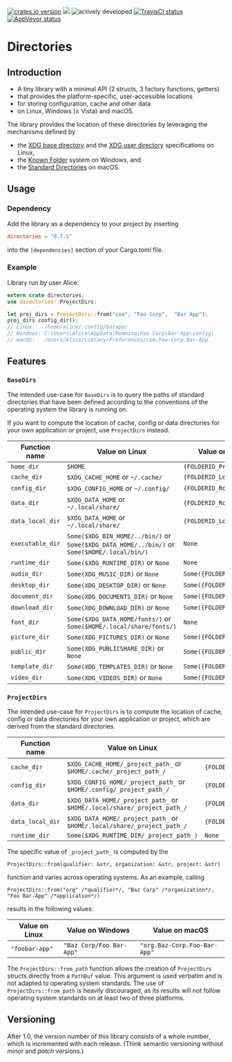 [![crates.io version](https://img.shields.io/crates/v/directories.svg)](https://crates.io/crates/directories) [![](https://docs.rs/directories/badge.svg)](https://docs.rs/directories/) ![actively developed](https://img.shields.io/badge/maintenance-actively--developed-brightgreen.svg) [![TravisCI status](https://travis-ci.org/soc/directories-rs.svg?branch=master)](https://travis-ci.org/soc/directories-rs) [![AppVeyor status](https://ci.appveyor.com/api/projects/status/p5c600gk0lthlhjn?svg=true)](https://ci.appveyor.com/project/soc/directories-rs)

# Directories

## Introduction

- A tiny library with a minimal API (2 structs, 3 factory functions, getters)
- that provides the platform-specific, user-accessible locations
- for storing configuration, cache and other data
- on Linux, Windows (≥ Vista) and macOS.

The library provides the location of these directories by leveraging the mechanisms defined by
- the [XDG base directory](https://standards.freedesktop.org/basedir-spec/basedir-spec-latest.html) and
  the [XDG user directory](https://www.freedesktop.org/wiki/Software/xdg-user-dirs/) specifications on Linux,
- the [Known Folder](https://msdn.microsoft.com/en-us/library/windows/desktop/bb776911(v=vs.85).aspx) system on Windows, and
- the [Standard Directories](https://developer.apple.com/library/content/documentation/FileManagement/Conceptual/FileSystemProgrammingGuide/FileSystemOverview/FileSystemOverview.html#//apple_ref/doc/uid/TP40010672-CH2-SW6)
  on macOS.

## Usage

### Dependency

Add the library as a dependency to your project by inserting

```toml
directories = "0.7.1"
```

into the `[dependencies]` section of your Cargo.toml file.

### Example

Library run by user Alice:

```rust
extern crate directories;
use directories::ProjectDirs;

let proj_dirs = ProjectDirs::from("com", "Foo Corp",  "Bar App");
proj_dirs.config_dir();
// Linux:   /home/alice/.config/barapp/
// Windows: C:\Users\Alice\AppData\Roaming\Foo Corp\Bar App\config\
// macOS:   /Users/Alice/Library/Preferences/com.Foo-Corp.Bar-App
```

## Features

### `BaseDirs`

The intended use-case for `BaseDirs` is to query the paths of standard directories
that have been defined according to the conventions of the operating system the library is running on.

If you want to compute the location of cache, config or data directories for your own application or project, use `ProjectDirs` instead.

| Function name    | Value on Linux                                                                               | Value on Windows                 | Value on macOS                       |
| ---------------- | -------------------------------------------------------------------------------------------- | -------------------------------- | ------------------------------------ |
| `home_dir`       | `$HOME`                                                                                      | `{FOLDERID_Profile}`             | `$HOME`                              |
| `cache_dir`      | `$XDG_CACHE_HOME`             or `~/.cache/`                                                 | `{FOLDERID_LocalAppData}` | `$HOME/Library/Caches/`              |
| `config_dir`     | `$XDG_CONFIG_HOME`            or `~/.config/`                                                | `{FOLDERID_RoamingAppData}`      | `$HOME/Library/Preferences/`         |
| `data_dir`       | `$XDG_DATA_HOME`              or `~/.local/share/`                                           | `{FOLDERID_RoamingAppData}`      | `$HOME/Library/Application Support/` |
| `data_local_dir` | `$XDG_DATA_HOME`              or `~/.local/share/`                                           | `{FOLDERID_LocalAppData}`        | `$HOME/Library/Application Support/` |
| `executable_dir` | `Some($XDG_BIN_HOME/../bin/)` or `Some($XDG_DATA_HOME/../bin/)` or `Some($HOME/.local/bin/)` | `None`                           | `None`                               |
| `runtime_dir`    | `Some($XDG_RUNTIME_DIR)`      or `None`                                                      | `None`                           | `None`                               |
| `audio_dir`      | `Some(XDG_MUSIC_DIR)`         or `None`                                                      | `Some({FOLDERID_Music})`         | `Some($HOME/Music/)`                 |
| `desktop_dir`    | `Some(XDG_DESKTOP_DIR)`       or `None`                                                      | `Some({FOLDERID_Desktop})`       | `Some($HOME/Desktop/)`               |
| `document_dir`   | `Some(XDG_DOCUMENTS_DIR)`     or `None`                                                      | `Some({FOLDERID_Documents})`     | `Some($HOME/Documents/)`             |
| `download_dir`   | `Some(XDG_DOWNLOAD_DIR)`      or `None`                                                      | `Some({FOLDERID_Downloads})`     | `Some($HOME/Downloads/)`             |
| `font_dir`       | `Some($XDG_DATA_HOME/fonts/)` or `Some($HOME/.local/share/fonts/)`                           | `None`                           | `Some($HOME/Library/Fonts/)`         |
| `picture_dir`    | `Some(XDG_PICTURES_DIR)`      or `None`                                                      | `Some({FOLDERID_Pictures})`      | `Some($HOME/Pictures/)`              |
| `public_dir`     | `Some(XDG_PUBLICSHARE_DIR)`   or `None`                                                      | `Some({FOLDERID_Public})`        | `Some($HOME/Public/)`                |
| `template_dir`   | `Some(XDG_TEMPLATES_DIR)`     or `None`                                                      | `Some({FOLDERID_Templates})`     | `None`                               |
| `video_dir`      | `Some(XDG_VIDEOS_DIR)`        or `None`                                                      | `Some({FOLDERID_Videos})`        | `Some($HOME/Movies/)`                |

### `ProjectDirs`

The intended use-case for `ProjectDirs` is to compute the location of cache, config or data directories for your own application or project,
which are derived from the standard directories.

| Function name    | Value on Linux                                                                  | Value on Windows                                | Value on macOS                                      |
| ---------------- | ------------------------------------------------------------------------------- | ----------------------------------------------- | --------------------------------------------------- |
| `cache_dir`      | `$XDG_CACHE_HOME/_project_path_`        or `$HOME/.cache/_project_path_/`       | `{FOLDERID_LocalAppData}/_project_path_/cache/` | `$HOME/Library/Caches/_project_path_/`              |
| `config_dir`     | `$XDG_CONFIG_HOME/_project_path_`       or `$HOME/.config/_project_path_/`      | `{FOLDERID_RoamingAppData}/_project_path_/`     | `$HOME/Library/Preferences/_project_path_/`         |
| `data_dir`       | `$XDG_DATA_HOME/_project_path_`         or `$HOME/.local/share/_project_path_/` | `{FOLDERID_RoamingAppData}/_project_path_/`     | `$HOME/Library/Application Support/_project_path_/` |
| `data_local_dir` | `$XDG_DATA_HOME/_project_path_`         or `$HOME/.local/share/_project_path_/` | `{FOLDERID_LocalAppData}/_project_path_/`       | `$HOME/Library/Application Support/_project_path_/` |
| `runtime_dir`    | `Some($XDG_RUNTIME_DIR/_project_path_)`                                         | `None`                                          | `None`                                              |

The specific value of `_project_path_` is computed by the

    ProjectDirs::from(qualifier: &str, organization: &str, project: &str)

function and varies across operating systems. As an example, calling

    ProjectDirs::from("org" /*qualifier*/, "Baz Corp" /*organization*/, "Foo Bar-App" /*application*/)

results in the following values:

| Value on Linux | Value on Windows         | Value on macOS               |
| -------------- | ------------------------ | ---------------------------- |
| `"foobar-app"` | `"Baz Corp/Foo Bar-App"` | `"org.Baz-Corp.Foo-Bar-App"` |

The `ProjectDirs::from_path` function allows the creation of `ProjectDirs` structs directly from a `PathBuf` value.
This argument is used verbatim and is not adapted to operating system standards.
The use of `ProjectDirs::from_path` is heavily discouraged, as its results will not follow operating system standards on at least two of three platforms.

## Versioning

After 1.0, the version number of this library consists of a whole number, which is incremented with each release.
(Think semantic versioning without _minor_ and _patch_ versions.)
